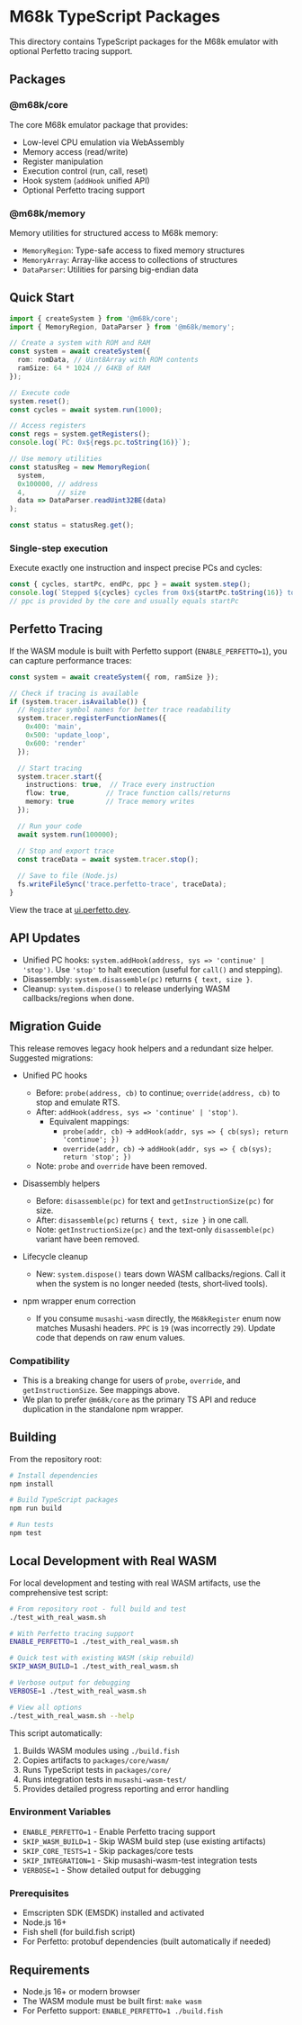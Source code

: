 # M68k TypeScript Packages

This directory contains TypeScript packages for the M68k emulator with optional Perfetto tracing support.

## Packages

### @m68k/core

The core M68k emulator package that provides:
- Low-level CPU emulation via WebAssembly
- Memory access (read/write)
- Register manipulation
- Execution control (run, call, reset)
 - Hook system (`addHook` unified API)
- Optional Perfetto tracing support

### @m68k/memory

Memory utilities for structured access to M68k memory:
- `MemoryRegion`: Type-safe access to fixed memory structures
- `MemoryArray`: Array-like access to collections of structures
- `DataParser`: Utilities for parsing big-endian data

## Quick Start

```typescript
import { createSystem } from '@m68k/core';
import { MemoryRegion, DataParser } from '@m68k/memory';

// Create a system with ROM and RAM
const system = await createSystem({
  rom: romData, // Uint8Array with ROM contents
  ramSize: 64 * 1024 // 64KB of RAM
});

// Execute code
system.reset();
const cycles = await system.run(1000);

// Access registers
const regs = system.getRegisters();
console.log(`PC: 0x${regs.pc.toString(16)}`);

// Use memory utilities
const statusReg = new MemoryRegion(
  system,
  0x100000, // address
  4,        // size
  data => DataParser.readUint32BE(data)
);

const status = statusReg.get();
```

### Single-step execution

Execute exactly one instruction and inspect precise PCs and cycles:

```ts
const { cycles, startPc, endPc, ppc } = await system.step();
console.log(`Stepped ${cycles} cycles from 0x${startPc.toString(16)} to 0x${endPc.toString(16)}`);
// ppc is provided by the core and usually equals startPc
```

## Perfetto Tracing

If the WASM module is built with Perfetto support (`ENABLE_PERFETTO=1`), you can capture performance traces:

```typescript
const system = await createSystem({ rom, ramSize });

// Check if tracing is available
if (system.tracer.isAvailable()) {
  // Register symbol names for better trace readability
  system.tracer.registerFunctionNames({
    0x400: 'main',
    0x500: 'update_loop',
    0x600: 'render'
  });

  // Start tracing
  system.tracer.start({
    instructions: true,  // Trace every instruction
    flow: true,         // Trace function calls/returns
    memory: true        // Trace memory writes
  });

  // Run your code
  await system.run(100000);

  // Stop and export trace
  const traceData = await system.tracer.stop();
  
  // Save to file (Node.js)
  fs.writeFileSync('trace.perfetto-trace', traceData);
}
```

View the trace at [ui.perfetto.dev](https://ui.perfetto.dev).

## API Updates

- Unified PC hooks: `system.addHook(address, sys => 'continue' | 'stop')`. Use `'stop'` to halt execution (useful for `call()` and stepping).
- Disassembly: `system.disassemble(pc)` returns `{ text, size }`.
- Cleanup: `system.dispose()` to release underlying WASM callbacks/regions when done.

## Migration Guide

This release removes legacy hook helpers and a redundant size helper. Suggested migrations:

- Unified PC hooks
  - Before: `probe(address, cb)` to continue; `override(address, cb)` to stop and emulate RTS.
  - After: `addHook(address, sys => 'continue' | 'stop')`.
    - Equivalent mappings:
      - `probe(addr, cb)` → `addHook(addr, sys => { cb(sys); return 'continue'; })`
      - `override(addr, cb)` → `addHook(addr, sys => { cb(sys); return 'stop'; })`
  - Note: `probe` and `override` have been removed.

- Disassembly helpers
  - Before: `disassemble(pc)` for text and `getInstructionSize(pc)` for size.
  - After: `disassemble(pc)` returns `{ text, size }` in one call.
  - Note: `getInstructionSize(pc)` and the text-only `disassemble(pc)` variant have been removed.

- Lifecycle cleanup
  - New: `system.dispose()` tears down WASM callbacks/regions. Call it when the system is no longer needed (tests, short‑lived tools).

- npm wrapper enum correction
  - If you consume `musashi-wasm` directly, the `M68kRegister` enum now matches Musashi headers. `PPC` is `19` (was incorrectly `29`). Update code that depends on raw enum values.

### Compatibility

- This is a breaking change for users of `probe`, `override`, and `getInstructionSize`. See mappings above.
- We plan to prefer `@m68k/core` as the primary TS API and reduce duplication in the standalone npm wrapper.

## Building

From the repository root:

```bash
# Install dependencies
npm install

# Build TypeScript packages
npm run build

# Run tests
npm test
```

## Local Development with Real WASM

For local development and testing with real WASM artifacts, use the comprehensive test script:

```bash
# From repository root - full build and test
./test_with_real_wasm.sh

# With Perfetto tracing support
ENABLE_PERFETTO=1 ./test_with_real_wasm.sh

# Quick test with existing WASM (skip rebuild)
SKIP_WASM_BUILD=1 ./test_with_real_wasm.sh

# Verbose output for debugging
VERBOSE=1 ./test_with_real_wasm.sh

# View all options
./test_with_real_wasm.sh --help
```

This script automatically:
1. Builds WASM modules using `./build.fish` 
2. Copies artifacts to `packages/core/wasm/`
3. Runs TypeScript tests in `packages/core/`
4. Runs integration tests in `musashi-wasm-test/`
5. Provides detailed progress reporting and error handling

### Environment Variables

- `ENABLE_PERFETTO=1` - Enable Perfetto tracing support
- `SKIP_WASM_BUILD=1` - Skip WASM build step (use existing artifacts)
- `SKIP_CORE_TESTS=1` - Skip packages/core tests
- `SKIP_INTEGRATION=1` - Skip musashi-wasm-test integration tests  
- `VERBOSE=1` - Show detailed output for debugging

### Prerequisites

- Emscripten SDK (EMSDK) installed and activated
- Node.js 16+ 
- Fish shell (for build.fish script)
- For Perfetto: protobuf dependencies (built automatically if needed)

## Requirements

- Node.js 16+ or modern browser
- The WASM module must be built first: `make wasm`
- For Perfetto support: `ENABLE_PERFETTO=1 ./build.fish`

